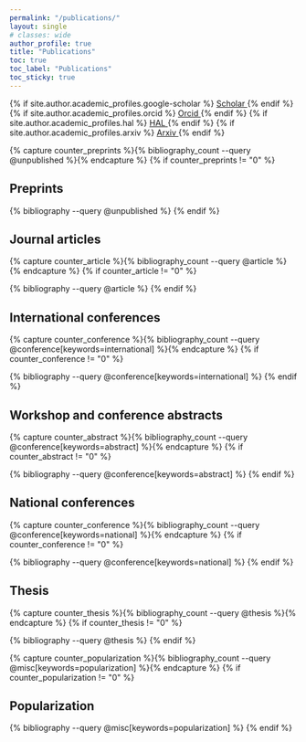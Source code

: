 ```yaml
---
permalink: "/publications/"
layout: single
# classes: wide
author_profile: true
title: "Publications"
toc: true
toc_label: "Publications"
toc_sticky: true
---
```


{% if site.author.academic_profiles.google-scholar %}
  <a href="{{ site.author.academic_profiles.google-scholar }}">
    <i class="ai ai-google-scholar" aria-hidden="true"></i>Scholar
  </a>
{% endif %}
{% if site.author.academic_profiles.orcid %}
  <a href="{{ site.author.academic_profiles.orcid }}">
    <i class="ai ai-orcid" aria-hidden="true"></i>Orcid
  </a>
{% endif %}
{% if site.author.academic_profiles.hal %}
  <a href="{{ site.author.academic_profiles.hal }}">
    <i class="ai ai-hal" aria-hidden="true"></i>HAL
  </a>
{% endif %}
{% if site.author.academic_profiles.arxiv %}
  <a href="{{ site.author.academic_profiles.arxiv }}">
    <i class="ai ai-arxiv" aria-hidden="true"></i>Arxiv
  </a>
{% endif %}

<!-- See also https://github.com/inukshuk/jekyll-scholar to customize your references -->

<!-- Preprints -->
{% capture counter_preprints %}{% bibliography_count --query @unpublished %}{% endcapture %}
{% if counter_preprints != "0" %}
  <h2>Preprints</h2>
  {% bibliography --query @unpublished %}
{% endif %}

<!-- Book -->
<!-- {% capture counter_book %}{% bibliography_count --query @book %}{% endcapture %} -->
<!-- {% if counter_book != "0" %}
  <h2>Books</h2>
  {% bibliography --query @book %}
{% endif %} -->

<!-- Journal articles-->
## Journal articles

{% capture counter_article %}{% bibliography_count --query @article %}{% endcapture %}
{% if counter_article != "0" %}
  <!-- <h2>Journal articles</h2> -->
  {% bibliography --query @article %}
{% endif %}

<!-- Conference papers -->
## International conferences

{% capture counter_conference %}{% bibliography_count --query @conference[keywords=international] %}{% endcapture %}
{% if counter_conference != "0" %}
  <!-- <h2>Conference papers</h2> -->
  {% bibliography --query @conference[keywords=international] %}
{% endif %}

<!-- Conference abstracts -->
## Workshop and conference abstracts

{% capture counter_abstract %}{% bibliography_count --query @conference[keywords=abstract] %}{% endcapture %}
{% if counter_abstract != "0" %}
  <!-- <h2>Conference abstracts</h2> @misc-->
  {% bibliography --query @conference[keywords=abstract] %}
{% endif %}

<!-- Conference papers -->
## National conferences

{% capture counter_conference %}{% bibliography_count --query @conference[keywords=national] %}{% endcapture %}
{% if counter_conference != "0" %}
  <!-- <h2>Conference papers</h2> -->
  {% bibliography --query @conference[keywords=national] %}
{% endif %}

<!-- Thesis -->
## Thesis

{% capture counter_thesis %}{% bibliography_count --query @thesis %}{% endcapture %}
{% if counter_thesis != "0" %}
  <!-- <h2>Thesis</h2> -->
  {% bibliography --query @thesis %}
{% endif %}

<!-- Popularization -->
{% capture counter_popularization %}{% bibliography_count --query @misc[keywords=popularization] %}{% endcapture %}
{% if counter_popularization != "0" %}
  <h2>Popularization</h2>
  {% bibliography --query @misc[keywords=popularization] %}
{% endif %}
